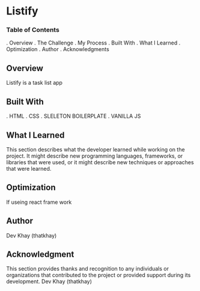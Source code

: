 # Listify



### Table of Contents
. Overview
. The Challenge
. My Process
. Built With
. What I Learned
. Optimization
. Author
. Acknowledgments

## Overview
Listify is a task list app

## Built With
. HTML
. CSS
. SLELETON BOILERPLATE
. VANILLA JS

## What I Learned
This section describes what the developer learned while working on the project. It might describe new programming languages, frameworks, or libraries that were used, or it might describe new techniques or approaches that were learned.

## Optimization
If useing react frame work

## Author
Dev Khay (thatkhay)

## Acknowledgment
This section provides thanks and recognition to any individuals or organizations that contributed to the project or provided support during its development.
Dev Khay (thatkhay)


